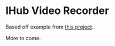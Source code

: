# IHub Video Recorder

Based off example from [this project](https://github.com/collab-project/videojs-record/).

More to come.